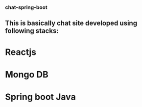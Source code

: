 ### chat-spring-boot

## This is basically chat site developed using following stacks:

# Reactjs
# Mongo DB
# Spring boot Java

